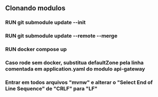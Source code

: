 ## Clonando modulos

### RUN git submodule update --init

### RUN git submodule update --remote --merge

### RUN docker compose up

### Caso rode sem docker, substitua defaultZone pela linha comentada em application.yaml do modulo api-gateway

### Entrar em todos arquivos "mvnw" e alterar o "Select End of Line Sequence" de "CRLF" para "LF"
